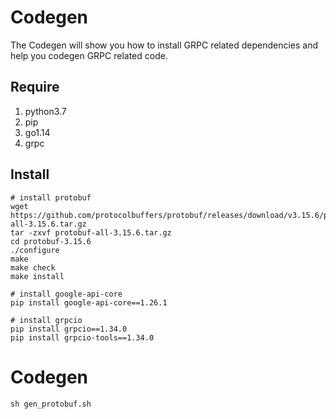 # Codegen 

The Codegen will show you how to install GRPC related dependencies and help you codegen GRPC related code.

## Require

1. python3.7
2. pip
3. go1.14
4. grpc

## Install 

```shell
# install protobuf
wget https://github.com/protocolbuffers/protobuf/releases/download/v3.15.6/protobuf-all-3.15.6.tar.gz
tar -zxvf protobuf-all-3.15.6.tar.gz
cd protobuf-3.15.6
./configure
make
make check
make install

# install google-api-core
pip install google-api-core==1.26.1

# install grpcio
pip install grpcio==1.34.0
pip install grpcio-tools==1.34.0
```

# Codegen

```shell
sh gen_protobuf.sh
```
